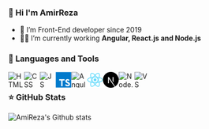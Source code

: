 ### 👋 Hi I'm AmirReza

- 🌱 I’m Front-End developer since 2019
- 👨‍💻 I’m currently working **Angular, React.js and Node.js**

### 📐 Languages and Tools

<img align="left" height="32px" width="32px" alt="HTML logo" src="https://bit.ly/3gP4Qgx">
<img align="left" height="32px" width="32px" alt="CSS logo" src="https://bit.ly/37iML7j">
<img align="left" height="32px" width="32px" alt="JS logo" src="https://bit.ly/3r1kzxY">
<img align="left" height="32px" width="32px" alt="TS logo" src="https://raw.githubusercontent.com/devicons/devicon/master/icons/typescript/typescript-original.svg">
<img align="left" height="32px" width="32px" alt="Angular logo" src="https://angular.io/assets/images/logos/angular/angular.svg">
<img align="left" height="32px" width="32px" alt="React logo" src="https://raw.githubusercontent.com/devicons/devicon/master/icons/react/react-original.svg">
<img align="left" height="32px" width="32px" alt="Next.js logo" src="https://raw.githubusercontent.com/devicons/devicon/master/icons/nextjs/nextjs-original.svg">
<img align="left" height="32px" width="32px" alt="Node.js logo" src="https://bit.ly/3rw9m8C">
<img align="left" height="32px" width="32px" alt="VS Сode logo" src="https://bit.ly/3qZmQcU">

<br/>

### ⭐ GitHub Stats

![AmiReza's Github stats](https://github-readme-stats.vercel.app/api?username=amir-rh99&show_icons=true&theme=dracula&count_private=true&hide=issues)
